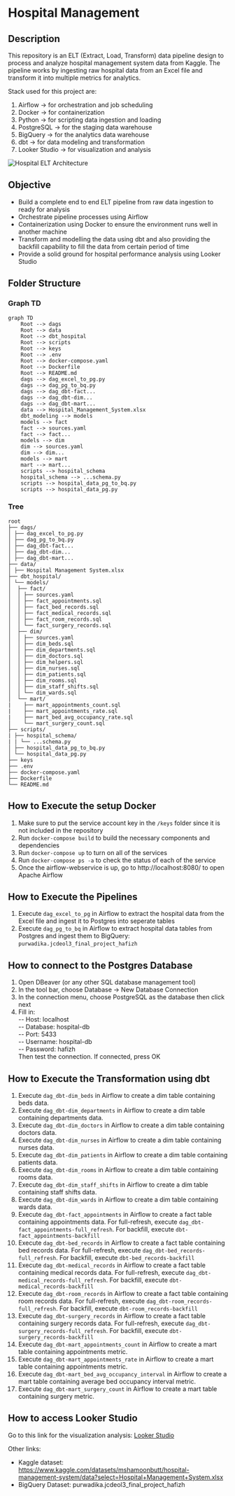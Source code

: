 # Hospital Management

## Description
This repository is an ELT (Extract, Load, Transform) data pipeline design to process and analyze hospital management system data from Kaggle. The pipeline works by ingesting raw hospital data from an Excel file and transform it into multiple metrics for analytics. 

Stack used for this project are:
1. Airflow -> for orchestration and job scheduling
2. Docker -> for containerization
3. Python -> for scripting data ingestion and loading
4. PostgreSQL -> for the staging data warehouse
5. BigQuery -> for the analytics data warehouse
6. dbt -> for data modeling and transformation
7. Looker Studio -> for visualization and analysis

![Hospital ELT Architecture](images/Hospital%20Management%20ELT.jpg)

## Objective
- Build a complete end to end ELT pipeline from raw data ingestion to ready for analysis
- Orchestrate pipeline processes using Airflow
- Containerization using Docker to ensure the environment runs well in another machine
- Transform and modelling the data using dbt and also providing the backfill capability to fill the data from certain period of time
- Provide a solid ground for hospital performance analysis using Looker Studio

## Folder Structure
### Graph TD
```mermaid
graph TD
    Root --> dags
    Root --> data
    Root --> dbt_hospital
    Root --> scripts
    Root --> keys
    Root --> .env
    Root --> docker-compose.yaml
    Root --> Dockerfile
    Root --> README.md
    dags --> dag_excel_to_pg.py
    dags --> dag_pg_to_bq.py
    dags --> dag_dbt-fact...
    dags --> dag_dbt-dim...
    dags --> dag_dbt-mart...
    data --> Hospital_Management_System.xlsx
    dbt_modeling --> models
    models --> fact
    fact --> sources.yaml
    fact --> fact...
    models --> dim
    dim --> sources.yaml
    dim --> dim...
    models --> mart
    mart --> mart...
    scripts --> hospital_schema
    hospital_schema --> ...schema.py
    scripts --> hospital_data_pg_to_bq.py
    scripts --> hospital_data_pg.py
```
### Tree
```
root
├── dags/
│ ├── dag_excel_to_pg.py
│ ├── dag_pg_to_bq.py
│ ├── dag_dbt-fact...
│ ├── dag_dbt-dim...
│ ├── dag_dbt-mart...
├── data/
│ ├── Hospital Management System.xlsx
├── dbt_hospital/
│ └── models/
│  ├── fact/
│  │ ├── sources.yaml
│  │ ├── fact_appointments.sql
│  │ ├── fact_bed_records.sql
│  │ ├── fact_medical_records.sql
│  │ ├── fact_room_records.sql
│  │ └── fact_surgery_records.sql
│  ├── dim/
│  │ ├── sources.yaml
│  │ ├── dim_beds.sql
│  │ ├── dim_departments.sql
│  │ ├── dim_doctors.sql
│  │ ├── dim_helpers.sql
│  │ ├── dim_nurses.sql
│  │ ├── dim_patients.sql
│  │ ├── dim_rooms.sql
│  │ ├── dim_staff_shifts.sql
│  │ └── dim_wards.sql
│  └── mart/
|    ├── mart_appointments_count.sql
|    ├── mart_appointments_rate.sql
|    ├── mart_bed_avg_occupancy_rate.sql
│    └── mart_surgery_count.sql
├── scripts/
| ├── hospital_schema/
| | └── ...schema.py
│ ├── hospital_data_pg_to_bq.py
│ └── hospital_data_pg.py
├── keys
├── .env
├── docker-compose.yaml
├── Dockerfile
└── README.md
```

## How to Execute the setup Docker
1. Make sure to put the service account key in the `/keys` folder since it is not included in the repository
2. Run `docker-compose build` to build the necessary components and dependencies
3. Run `docker-compose up` to turn on all of the services
4. Run `docker-compose ps -a` to check the status of each of the service
5. Once the airflow-webservice is up, go to http://localhost:8080/ to open Apache Airflow

## How to Execute the Pipelines
1. Execute `dag_excel_to_pg` in Airflow to extract the hospital data from the Excel file and ingest it to Postgres into seperate tables
2. Execute `dag_pg_to_bq` in Airflow to extract hospital data tables from Postgres and ingest them to BigQuery: `purwadika.jcdeol3_final_project_hafizh`

## How to connect to the Postgres Database
1. Open DBeaver (or any other SQL database management tool)
2. In the tool bar, choose Database -> New Database Connection
3. In the connection menu, choose PostgreSQL as the database then click next
4. Fill in:\
-- Host: localhost\
-- Database: hospital-db\
-- Port: 5433\
-- Username: hospital-db\
-- Password: hafizh\
Then test the connection. If connected, press OK

## How to Execute the Transformation using dbt
1. Execute `dag_dbt-dim_beds` in Airflow to create a dim table containing beds data. 
2. Execute `dag_dbt-dim_departments` in Airflow to create a dim table containing departments data. 
3. Execute `dag_dbt-dim_doctors` in Airflow to create a dim table containing doctors data. 
4. Execute `dag_dbt-dim_nurses` in Airflow to create a dim table containing nurses data. 
5. Execute `dag_dbt-dim_patients` in Airflow to create a dim table containing patients data. 
6. Execute `dag_dbt-dim_rooms` in Airflow to create a dim table containing rooms data. 
7. Execute `dag_dbt-dim_staff_shifts` in Airflow to create a dim table containing staff shifts data. 
8. Execute `dag_dbt-dim_wards` in Airflow to create a dim table containing wards data. 
10. Execute `dag_dbt-fact_appointments` in Airflow to create a fact table containing appointments data. For full-refresh, execute `dag_dbt-fact_appointments-full_refresh`. For backfill, execute `dbt-fact_appointments-backfill`
11. Execute `dag_dbt-bed_records` in Airflow to create a fact table containing bed records data. For full-refresh, execute `dag_dbt-bed_records-full_refresh`. For backfill, execute `dbt-bed_records-backfill`
12. Execute `dag_dbt-medical_records` in Airflow to create a fact table containing medical records data. For full-refresh, execute `dag_dbt-medical_records-full_refresh`. For backfill, execute `dbt-medical_records-backfill`
13. Execute `dag_dbt-room_records` in Airflow to create a fact table containing room records data. For full-refresh, execute `dag_dbt-room_records-full_refresh`. For backfill, execute `dbt-room_records-backfill`
14. Execute `dag_dbt-surgery_records` in Airflow to create a fact table containing surgery records data. For full-refresh, execute `dag_dbt-surgery_records-full_refresh`. For backfill, execute `dbt-surgery_records-backfill`
15. Execute `dag_dbt-mart_appointments_count` in Airflow to create a mart table containing appointments metric.
16. Execute `dag_dbt-mart_appointments_rate` in Airflow to create a mart table containing appointments metric.
17. Execute `dag_dbt-mart_bed_avg_occupancy_interval` in Airflow to create a mart table containing average bed occupancy interval metric.
18. Execute `dag_dbt-mart_surgery_count` in Airflow to create a mart table containing surgery metric.

## How to access Looker Studio
Go to this link for the visualization analysis: [Looker Studio](https://lookerstudio.google.com/u/0/reporting/b7398684-0454-47cd-ac18-b52ab59a0ccf/page/jJkRF) 

Other links:
- Kaggle dataset: https://www.kaggle.com/datasets/mshamoonbutt/hospital-management-system/data?select=Hospital+Management+System.xlsx
- BigQuery Dataset: purwadika.jcdeol3_final_project_hafizh